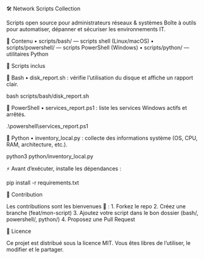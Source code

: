 🛠️ Network Scripts Collection

Scripts open source pour administrateurs réseaux & systèmes
Boîte à outils pour automatiser, dépanner et sécuriser les environnements IT.

📂 Contenu
	•	scripts/bash/ — scripts shell (Linux/macOS)
	•	scripts/powershell/ — scripts PowerShell (Windows)
	•	scripts/python/ — utilitaires Python

🚀 Scripts inclus

🔹 Bash
	•	disk_report.sh : vérifie l’utilisation du disque et affiche un rapport clair.

bash scripts/bash/disk_report.sh

🔹 PowerShell
	•	services_report.ps1 : liste les services Windows actifs et arrêtés.

.\powershell\services_report.ps1

🔹 Python
	•	inventory_local.py : collecte des informations système (OS, CPU, RAM, architecture, etc.).

python3 python/inventory_local.py

⚡ Avant d’exécuter, installe les dépendances :

pip install -r requirements.txt

🤝 Contribution

Les contributions sont les bienvenues 🎉 :
	1.	Forkez le repo
	2.	Créez une branche (feat/mon-script)
	3.	Ajoutez votre script dans le bon dossier (bash/, powershell/, python/)
	4.	Proposez une Pull Request

📜 Licence

Ce projet est distribué sous la licence MIT.
Vous êtes libres de l’utiliser, le modifier et le partager.
